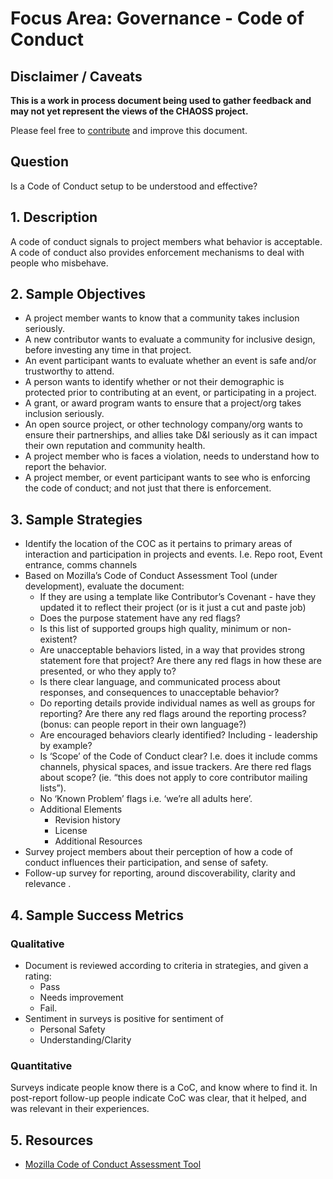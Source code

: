 # Focus Area: Governance - Code of Conduct

## Disclaimer / Caveats

**This is a work in process document being used to gather feedback and may not yet represent the views of the CHAOSS project.**

Please feel free to [contribute](https://github.com/chaoss/wg-diversity-inclusion/blob/master/CONTRIBUTING.md) and improve this document.

## Question

 Is a Code of Conduct setup to be understood and effective?


## 1. Description

A code of conduct signals to project members what behavior is acceptable. A code of conduct also provides enforcement mechanisms to deal with people who misbehave.


## 2. Sample Objectives

- A project member wants to know that a community takes inclusion seriously.
- A new contributor wants to evaluate a community for inclusive design, before investing any time in that project.
- An event participant wants to evaluate whether an event is safe and/or trustworthy to attend.
- A person wants to identify whether or not their demographic is protected prior to contributing at an event, or participating in a project.
- A grant, or award program wants to ensure that a project/org takes inclusion seriously.
- An open source project, or other technology company/org wants to ensure their partnerships, and allies take D&I seriously as it can impact their own reputation and community health.
- A project member who is faces a violation, needs to understand how to report the behavior.
- A project member, or event participant wants to see who is enforcing the code of conduct; and not just that there is enforcement.


## 3. Sample Strategies

- Identify the location of the COC as it pertains to primary areas of interaction and participation in projects and events. I.e. Repo root, Event entrance, comms channels
- Based on Mozilla’s Code of Conduct Assessment Tool (under development), evaluate the document:
    - If they are using a template like Contributor’s Covenant - have they updated it to reflect their project (or is it just a cut and paste job)
    - Does the purpose statement have any red flags?
    - Is this list of supported groups high quality, minimum or non-existent?
    - Are unacceptable behaviors listed, in a way that provides strong statement fore that project?   Are there any red flags in how these are presented, or who they apply to?
    - Is there clear language, and communicated process about responses, and consequences to unacceptable behavior?  
    - Do reporting details provide individual names as well as groups for reporting? Are there any red flags around the reporting process?  (bonus: can people report in their own language?)
    - Are encouraged behaviors clearly identified? Including  - leadership by example?
    - Is ‘Scope’ of the Code of Conduct clear?  I.e. does it include comms channels, physical spaces, and issue trackers.  Are there red flags about scope? (ie. “this does not apply to core contributor mailing lists”).
    - No ‘Known Problem’ flags i.e. ‘we’re all adults here’.
    - Additional Elements
      - Revision history
      - License
      - Additional Resources
- Survey project members about their perception of how a code of conduct influences their participation, and sense of safety.
- Follow-up survey for reporting, around discoverability, clarity and relevance .


## 4. Sample Success Metrics

### Qualitative
- Document is reviewed according to criteria in strategies, and given a rating:
    - Pass
    - Needs improvement
    - Fail.
- Sentiment in surveys is positive for sentiment of
   - Personal Safety
   - Understanding/Clarity

### Quantitative

Surveys indicate people know there is a CoC, and know where to find it.
In post-report follow-up people indicate CoC was clear, that it helped, and was relevant in their experiences.


## 5. Resources

* [Mozilla Code of Conduct Assessment Tool](https://mozilla.github.io/diversity-coc-review.io/)
